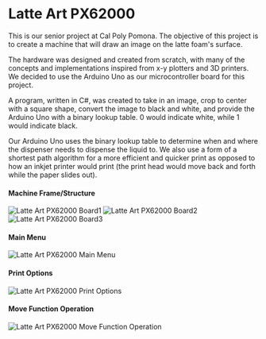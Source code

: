 # Latte Art PX62000

This is our senior project at Cal Poly Pomona. The objective of this project is to create a machine that will draw an image on the latte foam's surface.

The hardware was designed and created from scratch, with many of the concepts and implementations inspired from x-y plotters and 3D printers. We decided to use the Arduino Uno as our microcontroller board for this project.

A program, written in C#, was created to take in an image, crop to center with a square shape, convert the image to black and white, and provide the Arduino Uno with a binary lookup table. 0 would indicate white, while 1 would indicate black.

Our Arduino Uno uses the binary lookup table to determine when and where the dispenser needs to dispense the liquid to. We also use a form of a shortest path algorithm for a more efficient and quicker print as opposed to how an inkjet printer would print (the print head would move back and forth while the paper slides out).

#### Machine Frame/Structure
![Latte Art PX62000 Board1](http://casualsailo.github.io/Images/Latte-Art-PX62000/Board1.jpg)
![Latte Art PX62000 Board2](http://casualsailo.github.io/Images/Latte-Art-PX62000/Board2.jpg)
![Latte Art PX62000 Board3](http://casualsailo.github.io/Images/Latte-Art-PX62000/Board3.jpg)

#### Main Menu
![Latte Art PX62000 Main Menu](http://casualsailo.github.io/Images/Latte-Art-PX62000/MainMenu.png)

#### Print Options
![Latte Art PX62000 Print Options](http://casualsailo.github.io/Images/Latte-Art-PX62000/Print.png)

#### Move Function Operation
![Latte Art PX62000 Move Function Operation](http://casualsailo.github.io/Images/Latte-Art-PX62000/Move.png)